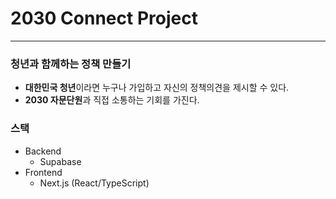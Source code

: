 # 2030 Connect Project
-----
### 청년과 함께하는 정책 만들기
+ **대한민국 청년**이라면 누구나 가입하고 자신의 정책의견을 제시할 수 있다.
+ **2030 자문단원**과 직접 소통하는 기회를 가진다.

### 스택
+ Backend
    + Supabase
+ Frontend
    + Next.js (React/TypeScript)
